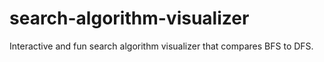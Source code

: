 # search-algorithm-visualizer
Interactive and fun search algorithm visualizer that compares BFS to DFS. 
